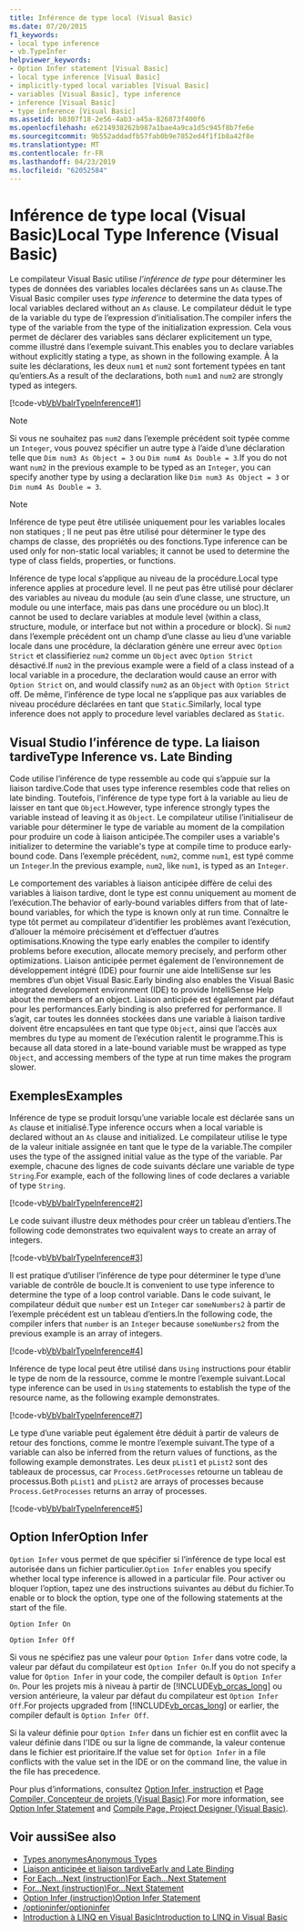 ```yaml
---
title: Inférence de type local (Visual Basic)
ms.date: 07/20/2015
f1_keywords:
- local type inference
- vb.TypeInfer
helpviewer_keywords:
- Option Infer statement [Visual Basic]
- local type inference [Visual Basic]
- implicitly-typed local variables [Visual Basic]
- variables [Visual Basic], type inference
- inference [Visual Basic]
- type inference [Visual Basic]
ms.assetid: b8307f18-2e56-4ab3-a45a-826873f400f6
ms.openlocfilehash: e6214938262b987a1bae4a9ca1d5c945f8b7fe6e
ms.sourcegitcommit: 9b552addadfb57fab0b9e7852ed4f1f1b8a42f8e
ms.translationtype: MT
ms.contentlocale: fr-FR
ms.lasthandoff: 04/23/2019
ms.locfileid: "62052584"
---
```

# <a name="local-type-inference-visual-basic"></a><span data-ttu-id="26860-102">Inférence de type local (Visual Basic)</span><span class="sxs-lookup"><span data-stu-id="26860-102">Local Type Inference (Visual Basic)</span></span>
<span data-ttu-id="26860-103">Le compilateur Visual Basic utilise *l’inférence de type* pour déterminer les types de données des variables locales déclarées sans un `As` clause.</span><span class="sxs-lookup"><span data-stu-id="26860-103">The Visual Basic compiler uses *type inference* to determine the data types of local variables declared without an `As` clause.</span></span> <span data-ttu-id="26860-104">Le compilateur déduit le type de la variable du type de l’expression d’initialisation.</span><span class="sxs-lookup"><span data-stu-id="26860-104">The compiler infers the type of the variable from the type of the initialization expression.</span></span> <span data-ttu-id="26860-105">Cela vous permet de déclarer des variables sans déclarer explicitement un type, comme illustré dans l’exemple suivant.</span><span class="sxs-lookup"><span data-stu-id="26860-105">This enables you to declare variables without explicitly stating a type, as shown in the following example.</span></span> <span data-ttu-id="26860-106">À la suite les déclarations, les deux `num1` et `num2` sont fortement typées en tant qu’entiers.</span><span class="sxs-lookup"><span data-stu-id="26860-106">As a result of the declarations, both `num1` and `num2` are strongly typed as integers.</span></span>  
  
 [!code-vb[VbVbalrTypeInference#1](~/samples/snippets/visualbasic/VS_Snippets_VBCSharp/VbVbalrTypeInference/VB/Class1.vb#1)]  
 
> [!NOTE]
>  <span data-ttu-id="26860-107">Si vous ne souhaitez pas `num2` dans l’exemple précédent soit typée comme un `Integer`, vous pouvez spécifier un autre type à l’aide d’une déclaration telle que `Dim num3 As Object = 3` ou `Dim num4 As Double = 3`.</span><span class="sxs-lookup"><span data-stu-id="26860-107">If you do not want `num2` in the previous example to be typed as an `Integer`, you can specify another type by using a declaration like `Dim num3 As Object = 3` or `Dim num4 As Double = 3`.</span></span>  

> [!NOTE]
>  <span data-ttu-id="26860-108">Inférence de type peut être utilisée uniquement pour les variables locales non statiques ; Il ne peut pas être utilisé pour déterminer le type des champs de classe, des propriétés ou des fonctions.</span><span class="sxs-lookup"><span data-stu-id="26860-108">Type inference can be used only for non-static local variables; it cannot be used to determine the type of class fields, properties, or functions.</span></span>
 
 <span data-ttu-id="26860-109">Inférence de type local s’applique au niveau de la procédure.</span><span class="sxs-lookup"><span data-stu-id="26860-109">Local type inference applies at procedure level.</span></span> <span data-ttu-id="26860-110">Il ne peut pas être utilisé pour déclarer des variables au niveau du module (au sein d’une classe, une structure, un module ou une interface, mais pas dans une procédure ou un bloc).</span><span class="sxs-lookup"><span data-stu-id="26860-110">It cannot be used to declare variables at module level (within a class, structure, module, or interface but not within a procedure or block).</span></span> <span data-ttu-id="26860-111">Si `num2` dans l’exemple précédent ont un champ d’une classe au lieu d’une variable locale dans une procédure, la déclaration génère une erreur avec `Option Strict` et classifieriez `num2` comme un `Object` avec `Option Strict` désactivé.</span><span class="sxs-lookup"><span data-stu-id="26860-111">If `num2` in the previous example were a field of a class instead of a local variable in a procedure, the declaration would cause an error with `Option Strict` on, and would classify `num2` as an `Object` with `Option Strict` off.</span></span> <span data-ttu-id="26860-112">De même, l’inférence de type local ne s’applique pas aux variables de niveau procédure déclarées en tant que `Static`.</span><span class="sxs-lookup"><span data-stu-id="26860-112">Similarly, local type inference does not apply to procedure level variables declared as `Static`.</span></span>  
  
## <a name="type-inference-vs-late-binding"></a><span data-ttu-id="26860-113">Visual Studio l’inférence de type. La liaison tardive</span><span class="sxs-lookup"><span data-stu-id="26860-113">Type Inference vs. Late Binding</span></span>  
 <span data-ttu-id="26860-114">Code utilise l’inférence de type ressemble au code qui s’appuie sur la liaison tardive.</span><span class="sxs-lookup"><span data-stu-id="26860-114">Code that uses type inference resembles code that relies on late binding.</span></span> <span data-ttu-id="26860-115">Toutefois, l’inférence de type type fort à la variable au lieu de laisser en tant que `Object`.</span><span class="sxs-lookup"><span data-stu-id="26860-115">However, type inference strongly types the variable instead of leaving it as `Object`.</span></span> <span data-ttu-id="26860-116">Le compilateur utilise l’initialiseur de variable pour déterminer le type de variable au moment de la compilation pour produire un code à liaison anticipée.</span><span class="sxs-lookup"><span data-stu-id="26860-116">The compiler uses a variable's initializer to determine the variable's type at compile time to produce early-bound code.</span></span> <span data-ttu-id="26860-117">Dans l’exemple précédent, `num2`, comme `num1`, est typé comme un `Integer`.</span><span class="sxs-lookup"><span data-stu-id="26860-117">In the previous example, `num2`, like `num1`, is typed as an `Integer`.</span></span>  
  
 <span data-ttu-id="26860-118">Le comportement des variables à liaison anticipée diffère de celui des variables à liaison tardive, dont le type est connu uniquement au moment de l’exécution.</span><span class="sxs-lookup"><span data-stu-id="26860-118">The behavior of early-bound variables differs from that of late-bound variables, for which the type is known only at run time.</span></span> <span data-ttu-id="26860-119">Connaître le type tôt permet au compilateur d’identifier les problèmes avant l’exécution, d’allouer la mémoire précisément et d’effectuer d’autres optimisations.</span><span class="sxs-lookup"><span data-stu-id="26860-119">Knowing the type early enables the compiler to identify problems before execution, allocate memory precisely, and perform other optimizations.</span></span> <span data-ttu-id="26860-120">Liaison anticipée permet également de l’environnement de développement intégré (IDE) pour fournir une aide IntelliSense sur les membres d’un objet Visual Basic.</span><span class="sxs-lookup"><span data-stu-id="26860-120">Early binding also enables the Visual Basic integrated development environment (IDE) to provide IntelliSense Help about the members of an object.</span></span> <span data-ttu-id="26860-121">Liaison anticipée est également par défaut pour les performances.</span><span class="sxs-lookup"><span data-stu-id="26860-121">Early binding is also preferred for performance.</span></span> <span data-ttu-id="26860-122">Il s’agit, car toutes les données stockées dans une variable à liaison tardive doivent être encapsulées en tant que type `Object`, ainsi que l’accès aux membres du type au moment de l’exécution ralentit le programme.</span><span class="sxs-lookup"><span data-stu-id="26860-122">This is because all data stored in a late-bound variable must be wrapped as type `Object`, and accessing members of the type at run time makes the program slower.</span></span>  
  
## <a name="examples"></a><span data-ttu-id="26860-123">Exemples</span><span class="sxs-lookup"><span data-stu-id="26860-123">Examples</span></span>  
 <span data-ttu-id="26860-124">Inférence de type se produit lorsqu’une variable locale est déclarée sans un `As` clause et initialisé.</span><span class="sxs-lookup"><span data-stu-id="26860-124">Type inference occurs when a local variable is declared without an `As` clause and initialized.</span></span> <span data-ttu-id="26860-125">Le compilateur utilise le type de la valeur initiale assignée en tant que le type de la variable.</span><span class="sxs-lookup"><span data-stu-id="26860-125">The compiler uses the type of the assigned initial value as the type of the variable.</span></span> <span data-ttu-id="26860-126">Par exemple, chacune des lignes de code suivants déclare une variable de type `String`.</span><span class="sxs-lookup"><span data-stu-id="26860-126">For example, each of the following lines of code declares a variable of type `String`.</span></span>  
  
 [!code-vb[VbVbalrTypeInference#2](~/samples/snippets/visualbasic/VS_Snippets_VBCSharp/VbVbalrTypeInference/VB/Class1.vb#2)]  
  
 <span data-ttu-id="26860-127">Le code suivant illustre deux méthodes pour créer un tableau d’entiers.</span><span class="sxs-lookup"><span data-stu-id="26860-127">The following code demonstrates two equivalent ways to create an array of integers.</span></span>  
  
 [!code-vb[VbVbalrTypeInference#3](~/samples/snippets/visualbasic/VS_Snippets_VBCSharp/VbVbalrTypeInference/VB/Class1.vb#3)]  
  
 <span data-ttu-id="26860-128">Il est pratique d’utiliser l’inférence de type pour déterminer le type d’une variable de contrôle de boucle.</span><span class="sxs-lookup"><span data-stu-id="26860-128">It is convenient to use type inference to determine the type of a loop control variable.</span></span> <span data-ttu-id="26860-129">Dans le code suivant, le compilateur déduit que `number` est un `Integer` car `someNumbers2` à partir de l’exemple précédent est un tableau d’entiers.</span><span class="sxs-lookup"><span data-stu-id="26860-129">In the following code, the compiler infers that `number` is an `Integer` because `someNumbers2` from the previous example is an array of integers.</span></span>  
  
 [!code-vb[VbVbalrTypeInference#4](~/samples/snippets/visualbasic/VS_Snippets_VBCSharp/VbVbalrTypeInference/VB/Class1.vb#4)]  
  
 <span data-ttu-id="26860-130">Inférence de type local peut être utilisé dans `Using` instructions pour établir le type de nom de la ressource, comme le montre l’exemple suivant.</span><span class="sxs-lookup"><span data-stu-id="26860-130">Local type inference can be used in `Using` statements to establish the type of the resource name, as the following example demonstrates.</span></span>  
  
 [!code-vb[VbVbalrTypeInference#7](~/samples/snippets/visualbasic/VS_Snippets_VBCSharp/VbVbalrTypeInference/VB/Class1.vb#7)]  
  
 <span data-ttu-id="26860-131">Le type d’une variable peut également être déduit à partir de valeurs de retour des fonctions, comme le montre l’exemple suivant.</span><span class="sxs-lookup"><span data-stu-id="26860-131">The type of a variable can also be inferred from the return values of functions, as the following example demonstrates.</span></span> <span data-ttu-id="26860-132">Les deux `pList1` et `pList2` sont des tableaux de processus, car `Process.GetProcesses` retourne un tableau de processus.</span><span class="sxs-lookup"><span data-stu-id="26860-132">Both `pList1` and `pList2` are arrays of processes because `Process.GetProcesses` returns an array of processes.</span></span>  
  
 [!code-vb[VbVbalrTypeInference#5](~/samples/snippets/visualbasic/VS_Snippets_VBCSharp/VbVbalrTypeInference/VB/Class1.vb#5)]  
  
## <a name="option-infer"></a><span data-ttu-id="26860-133">Option Infer</span><span class="sxs-lookup"><span data-stu-id="26860-133">Option Infer</span></span>  
 <span data-ttu-id="26860-134">`Option Infer` vous permet de que spécifier si l’inférence de type local est autorisée dans un fichier particulier.</span><span class="sxs-lookup"><span data-stu-id="26860-134">`Option Infer` enables you specify whether local type inference is allowed in a particular file.</span></span> <span data-ttu-id="26860-135">Pour activer ou bloquer l’option, tapez une des instructions suivantes au début du fichier.</span><span class="sxs-lookup"><span data-stu-id="26860-135">To enable or to block the option, type one of the following statements at the start of the file.</span></span>  
  
 `Option Infer On`  
  
 `Option Infer Off`  
  
 <span data-ttu-id="26860-136">Si vous ne spécifiez pas une valeur pour `Option Infer` dans votre code, la valeur par défaut du compilateur est `Option Infer On`.</span><span class="sxs-lookup"><span data-stu-id="26860-136">If you do not specify a value for `Option Infer` in your code, the compiler default is `Option Infer On`.</span></span> <span data-ttu-id="26860-137">Pour les projets mis à niveau à partir de [!INCLUDE[vb_orcas_long](~/includes/vb-orcas-long-md.md)] ou version antérieure, la valeur par défaut du compilateur est `Option Infer Off`.</span><span class="sxs-lookup"><span data-stu-id="26860-137">For projects upgraded from [!INCLUDE[vb_orcas_long](~/includes/vb-orcas-long-md.md)] or earlier, the compiler default is `Option Infer Off`.</span></span>  
  
 <span data-ttu-id="26860-138">Si la valeur définie pour `Option Infer` dans un fichier est en conflit avec la valeur définie dans l'IDE ou sur la ligne de commande, la valeur contenue dans le fichier est prioritaire.</span><span class="sxs-lookup"><span data-stu-id="26860-138">If the value set for `Option Infer` in a file conflicts with the value set in the IDE or on the command line, the value in the file has precedence.</span></span>  
  
 <span data-ttu-id="26860-139">Pour plus d’informations, consultez [Option Infer, instruction](../../../../visual-basic/language-reference/statements/option-infer-statement.md) et [Page Compiler, Concepteur de projets (Visual Basic)](/visualstudio/ide/reference/compile-page-project-designer-visual-basic).</span><span class="sxs-lookup"><span data-stu-id="26860-139">For more information, see [Option Infer Statement](../../../../visual-basic/language-reference/statements/option-infer-statement.md) and [Compile Page, Project Designer (Visual Basic)](/visualstudio/ide/reference/compile-page-project-designer-visual-basic).</span></span>  
  
## <a name="see-also"></a><span data-ttu-id="26860-140">Voir aussi</span><span class="sxs-lookup"><span data-stu-id="26860-140">See also</span></span>

- [<span data-ttu-id="26860-141">Types anonymes</span><span class="sxs-lookup"><span data-stu-id="26860-141">Anonymous Types</span></span>](../../../../visual-basic/programming-guide/language-features/objects-and-classes/anonymous-types.md)
- [<span data-ttu-id="26860-142">Liaison anticipée et liaison tardive</span><span class="sxs-lookup"><span data-stu-id="26860-142">Early and Late Binding</span></span>](../../../../visual-basic/programming-guide/language-features/early-late-binding/index.md)
- [<span data-ttu-id="26860-143">For Each...Next (instruction)</span><span class="sxs-lookup"><span data-stu-id="26860-143">For Each...Next Statement</span></span>](../../../../visual-basic/language-reference/statements/for-each-next-statement.md)
- [<span data-ttu-id="26860-144">For...Next (instruction)</span><span class="sxs-lookup"><span data-stu-id="26860-144">For...Next Statement</span></span>](../../../../visual-basic/language-reference/statements/for-next-statement.md)
- [<span data-ttu-id="26860-145">Option Infer (instruction)</span><span class="sxs-lookup"><span data-stu-id="26860-145">Option Infer Statement</span></span>](../../../../visual-basic/language-reference/statements/option-infer-statement.md)
- [<span data-ttu-id="26860-146">/optioninfer</span><span class="sxs-lookup"><span data-stu-id="26860-146">/optioninfer</span></span>](../../../../visual-basic/reference/command-line-compiler/optioninfer.md)
- [<span data-ttu-id="26860-147">Introduction à LINQ en Visual Basic</span><span class="sxs-lookup"><span data-stu-id="26860-147">Introduction to LINQ in Visual Basic</span></span>](../../../../visual-basic/programming-guide/language-features/linq/introduction-to-linq.md)
